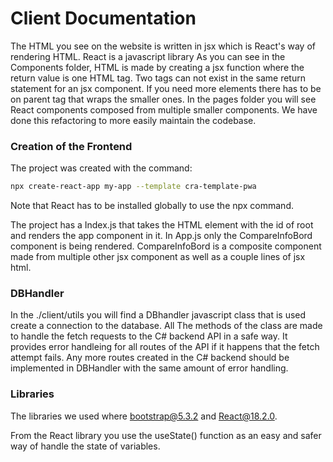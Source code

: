 # Client Documentation

The HTML you see on the website is written in jsx which is React's way of rendering HTML. React is a javascript library As you can see in the Components folder, HTML is made by creating a jsx function where the return value is one HTML tag. Two tags can not exist in the same return statement for an jsx component. If you need more elements there has to be on parent tag that wraps the smaller ones. In the pages folder you will see React components composed from multiple smaller components. We have done this refactoring to more easily maintain the codebase. 

### Creation of the Frontend
The project was created with the command:
```bash
npx create-react-app my-app --template cra-template-pwa
```
Note that React has to be installed globally to use the npx command.

The project has a Index.js that takes the HTML element with the id of root and renders the app component in it. In App.js only the CompareInfoBord component is being rendered. CompareInfoBord is a composite component made from multiple other jsx component as well as a couple lines of jsx html.

### DBHandler
In the ./client/utils you will find a DBhandler javascript class that is used create a connection to the database. All The methods of the class are made to handle the fetch requests to the C# backend API in a safe way. It provides error handleing for all routes of the API if it happens that the fetch attempt fails. Any more routes created in the C# backend should be implemented in DBHandler with the same amount of error handling.

### Libraries
The libraries we used where bootstrap@5.3.2 and React@18.2.0.

From the React library you use the useState() function as an easy and safer way of handle the state of variables.
